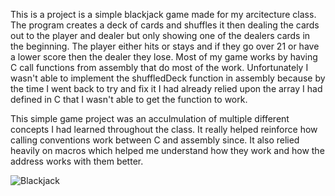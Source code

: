   This is a project is a simple blackjack game made for my arcitecture class. The program creates a deck of cards and shuffles it then dealing the cards out to the player and dealer but only showing one of the dealers cards in the beginning. The player either hits or stays and if they go over 21 or have a lower score then the dealer they lose. Most of my game works by having C call functions from assembly that do most of the work. Unfortunately I wasn't able to implement the shuffledDeck function in assembly because by the time I went back to try and fix it I had already relied upon the array I had defined in C that I wasn't able to get the function to work. 

  This simple game project was an acculmulation of multiple different concepts I had learned throughout the class. It really helped reinforce how calling conventions work between C and assembly since. It also relied heavily on macros which helped me understand how they work and how the address works with them better.  

![Blackjack](https://github.com/user-attachments/assets/e1c0a815-7ac3-4ce3-a5ac-06063dfe4ab4)
